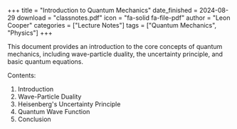 +++
title = "Introduction to Quantum Mechanics"
date_finished = 2024-08-29
download = "classnotes.pdf"
icon = "fa-solid fa-file-pdf"
author = "Leon Cooper"
categories = ["Lecture Notes"]
tags = ["Quantum Mechanics", "Physics"]
+++

This document provides an introduction to the core concepts of quantum mechanics, including wave-particle duality, the uncertainty principle, and basic quantum equations.

<!--more-->

Contents:
1. Introduction
2. Wave-Particle Duality
3. Heisenberg's Uncertainty Principle
4. Quantum Wave Function
5. Conclusion
